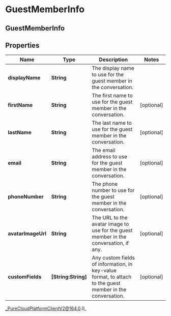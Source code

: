 # GuestMemberInfo

## GuestMemberInfo

## Properties

|Name | Type | Description | Notes|
|------------ | ------------- | ------------- | -------------|
| **displayName** | **String** | The display name to use for the guest member in the conversation. | |
| **firstName** | **String** | The first name to use for the guest member in the conversation. | [optional] |
| **lastName** | **String** | The last name to use for the guest member in the conversation. | [optional] |
| **email** | **String** | The email address to use for the guest member in the conversation. | [optional] |
| **phoneNumber** | **String** | The phone number to use for the guest member in the conversation. | [optional] |
| **avatarImageUrl** | **String** | The URL to the avatar image to use for the guest member in the conversation, if any. | [optional] |
| **customFields** | **[String:String]** | Any custom fields of information, in key-value format, to attach to the guest member in the conversation. | [optional] |



_PureCloudPlatformClientV2@164.0.0_
